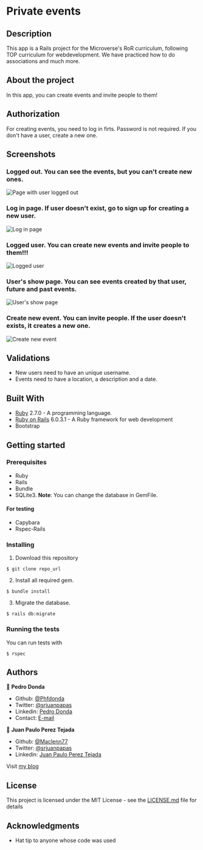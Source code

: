 # Private events

## Description

This app is a Rails project for the Microverse's RoR curriculum, following TOP curriculum for webdevelopment. We have practiced how to do associations and much more.


## About the project

In this app, you can create events and invite people to them!

## Authorization

For creating events, you need to log in firts. Password is not required. If you don't have a user, create a new one.

## Screenshots

### Logged out. You can see the events, but you can't create new ones.

![Page with user logged out](https://user-images.githubusercontent.com/1808402/85887693-e5273a80-b7ad-11ea-9af4-5c571cdf9df1.png)

### Log in page. If user doesn't exist, go to sign up for creating a new user.

![Log in page](https://user-images.githubusercontent.com/1808402/85887919-3fc09680-b7ae-11ea-874f-ab2a4666f087.png)

### Logged user. You can create new events and invite people to them!!!

![Logged user](https://user-images.githubusercontent.com/1808402/85887926-418a5a00-b7ae-11ea-8d81-9cb8ae23363b.png)

### User's show page. You can see events created by that user, future and past events.

![User's show page](https://user-images.githubusercontent.com/1808402/85887930-43541d80-b7ae-11ea-9a6f-bd82fb504983.png)

### Create new event. You can invite people. If the user doesn't exists, it creates a new one.
![Create new event](https://user-images.githubusercontent.com/1808402/85887938-45b67780-b7ae-11ea-8f09-0ee1a08b98cd.png)

## Validations

- New users need to have an unique username.
- Events need to have a location, a description and a date.

## Built With

- [Ruby](https://www.ruby-lang.org/en/) 2.7.0 - A programming language.
- [Ruby on Rails](https://rubyonrails.org/) 6.0.3.1 - A Ruby framework for web development
- Bootstrap

## Getting started

### Prerequisites

- Ruby
- Rails
- Bundle
- SQLite3. **Note**: You can change the database in GemFile.

#### For testing

- Capybara
- Rspec-Rails

### Installing

1. Download this repository

`$ git clone repo_url`

2. Install all required gem.

`$ bundle install`

3. Migrate the database.

`$ rails db:migrate`

### Running the tests

You can run tests with

`$ rspec `

## Authors

👤 **Pedro Donda**

- Github: [@Phfdonda](https://github.com/phfdonda)
- Twitter: [@srjuanpapas](https://twitter.com/phfdonda)
- Linkedin: [Pedro Donda](https://www.linkedin.com/in/pedro-donda-808621bb/)
- Contact: [E-mail](phfdonda@gmail.com)

👤 **Juan Paulo Perez Tejada**

- Github: [@Maclenn77](https://github.com/Maclenn77)
- Twitter: [@srjuanpapas](https://twitter.com/srjuanpapas)
- Linkedin: [Juan Paulo Perez Tejada](https://mx.linkedin.com/in/juanpaulopereztejada)

Visit [my blog](https://developerz.software/)

## License

This project is licensed under the MIT License - see the [LICENSE.md](LICENSE.md) file for details

## Acknowledgments

* Hat tip to anyone whose code was used
